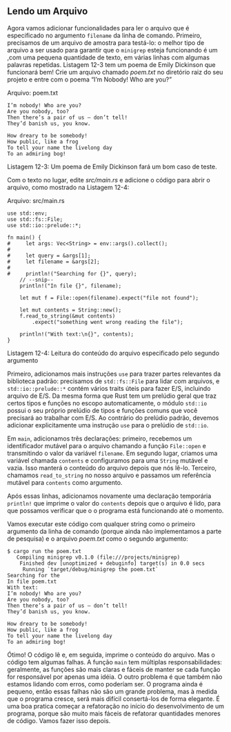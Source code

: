 ## Lendo um Arquivo

Agora vamos adicionar funcionalidades para ler o arquivo que é especificado no argumento 
`filename` da linha de comando. Primeiro, precisamos de um arquivo de amostra para testá-lo:
o melhor tipo de arquivo a ser usado para garantir que o `minigrep` esteja funcionando é um ,com uma
pequena quantidade de texto, em várias linhas com algumas palavras repetidas. Listagem 12-3
tem um poema de Emily Dickinson que funcionará bem! Crie um arquivo chamado *poem.txt* no 
diretório raiz do seu projeto e entre com o poema “I’m Nobody! Who are you?”

<span class="filename">Arquivo: poem.txt</span>

```text
I’m nobody! Who are you?
Are you nobody, too?
Then there’s a pair of us — don’t tell!
They’d banish us, you know.

How dreary to be somebody!
How public, like a frog
To tell your name the livelong day
To an admiring bog!
```

<span class="caption">Listagem 12-3: Um poema de Emily Dickinson fará um bom
caso de teste.</span>

Com o texto no lugar, edite *src/main.rs* e adicione o código para abrir o arquivo, como
mostrado na Listagem 12-4:

<span class="filename">Arquivo: src/main.rs</span>

```rust,should_panic
use std::env;
use std::fs::File;
use std::io::prelude::*;

fn main() {
#     let args: Vec<String> = env::args().collect();
#
#     let query = &args[1];
#     let filename = &args[2];
#
#     println!("Searching for {}", query);
    // --snip--
    println!("In file {}", filename);

    let mut f = File::open(filename).expect("file not found");

    let mut contents = String::new();
    f.read_to_string(&mut contents)
        .expect("something went wrong reading the file");

    println!("With text:\n{}", contents);
}
```

<span class="caption">Listagem 12-4: Leitura do conteúdo do arquivo especificado
pelo segundo argumento</span>

Primeiro, adicionamos mais instruções `use` para trazer partes relevantes da
biblioteca padrão: precisamos de `std::fs::File` para lidar com arquivos, e
`std::io::prelude::*` contém vários traits úteis para fazer E/S, incluindo
arquivo de E/S. Da mesma forma que Rust tem um prelúdio geral que traz certos
tipos e funções no escopo automaticamente, o módulo `std::io` possui o seu próprio
prelúdio de tipos e funções comuns que você precisará ao trabalhar com E/S. Ao contrário
do prelúdio padrão, devemos adicionar explicitamente uma instrução `use` para o prelúdio
de `std::io`.

Em `main`, adicionamos três declarações: primeiro, recebemos um identificador mutável para o
arquivo chamando a função `File::open` e transmitindo o valor da
variável `filename`. Em segundo lugar, criamos uma variável chamada `contents` e configuramos
para uma `String` mutável e vazia. Isso manterá o conteúdo do arquivo depois que nós
lê-lo. Terceiro, chamamos `read_to_string` no nosso arquivo e passamos um
referência mutável para `contents` como argumento.

Após essas linhas, adicionamos novamente uma declaração temporária `println!` que
imprime o valor do `contents` depois que o arquivo é lido, para que possamos verificar que o
o programa está funcionando até o momento.

Vamos executar este código com qualquer string como o primeiro argumento da linha de comando (porque
ainda não implementamos a parte de pesquisa) e o arquivo *poem.txt* como o
segundo argumento:

```text
$ cargo run the poem.txt
   Compiling minigrep v0.1.0 (file:///projects/minigrep)
    Finished dev [unoptimized + debuginfo] target(s) in 0.0 secs
     Running `target/debug/minigrep the poem.txt`
Searching for the
In file poem.txt
With text:
I’m nobody! Who are you?
Are you nobody, too?
Then there’s a pair of us — don’t tell!
They’d banish us, you know.

How dreary to be somebody!
How public, like a frog
To tell your name the livelong day
To an admiring bog!
```

Ótimo! O código lê e, em seguida, imprime o conteúdo do arquivo. Mas o código tem
algumas falhas. A função `main` tem múltiplas responsabilidades: geralmente,
as funções são mais claras e fáceis de manter se cada função for responsável
por apenas uma idéia. O outro problema é que também não estamos lidando com erros,
como poderíam ser. O programa ainda é pequeno, então essas falhas não são um grande problema,
mas à medida que o programa cresce, será mais difícil consertá-los de forma elegante. É uma boa
pratica começar a refatoração no início do desenvolvimento de um programa, porque são
muito mais fáceis de refatorar quantidades menores de código. Vamos fazer isso depois.